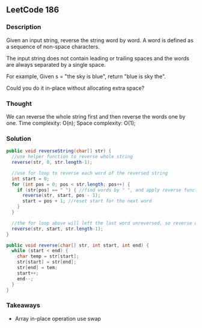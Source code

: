 ## LeetCode 186

### Description
Given an input string, reverse the string word by word. A word is defined as a sequence of non-space characters.

The input string does not contain leading or trailing spaces and the words are always separated by a single space.

For example,
Given s = "the sky is blue",
return "blue is sky the".

Could you do it in-place without allocating extra space?

### Thought
We can reverse the whole string first and then reverse the words one by one.
Time complexity: O(n);
Space complexity: O(1);


### Solution
```java
public void reverseString(char[] str) {
  //use helper function to reverse whole string
  reverse(str, 0, str.length-1);

  //use for loop to reverse each word of the reversed string
  int start = 0;
  for (int pos = 0; pos < str.length; pos++) {
    if (str[pos] == " ") { //find words by " ", and apply reverse function
      reverse(str, start, pos - 1);
      start = pos + 1; //reset start for the next word
    }
  }

  //the for loop above will left the last word unreversed, so reverse one more time
  reverse(str, start, str.length-1);
}

public void reverse(char[] str, int start, int end) {
  while (start < end) {
    char temp = str[start];
    str[start] = str[end];
    str[end] = tem;
    start++;
    end--;
  }
}
```

### Takeaways
* Array in-place operation use swap

